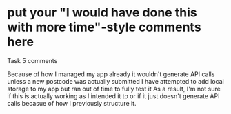 # put your "I would have done this with more time"-style comments here

Task 5 comments 

Because of how I managed my app already it wouldn't generate API calls unless a new postcode was actually submitted
I have attempted to add local storage to my app but ran out of time to fully test it
As a result, I'm not sure if this is actually working as I intended it to or if it just doesn't generate API calls becasue of how I previously structure it.